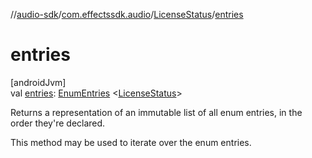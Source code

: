 //[audio-sdk](../../../index.md)/[com.effectssdk.audio](../index.md)/[LicenseStatus](index.md)/[entries](entries.md)

# entries

[androidJvm]\
val [entries](entries.md): [EnumEntries](https://kotlinlang.org/api/core/kotlin-stdlib/kotlin.enums/-enum-entries/index.html)
&lt;[LicenseStatus](index.md)&gt;

Returns a representation of an immutable list of all enum entries, in the order they're declared.

This method may be used to iterate over the enum entries.